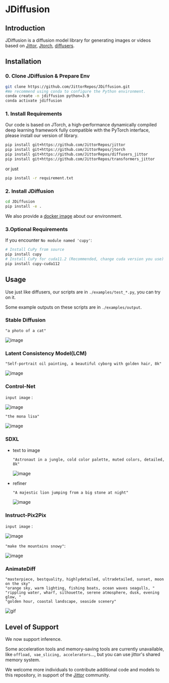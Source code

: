 # JDiffusion

## Introduction

JDiffusion is a diffusion model library for generating images or videos based on [Jittor](https://github.com/Jittor/jittor), [Jtorch](https://github.com/JITTorch/jtorch), [diffusers](https://github.com/huggingface/diffusers).

## Installation
### 0. Clone JDiffusion & Prepare Env
```bash
git clone https://github.com/JittorRepos/JDiffusion.git
#We recommend using conda to configure the Python environment.
conda create -n jdiffusion python=3.9
conda activate jdiffusion
```
### 1. Install Requirements

Our code is based on JTorch, a high-performance dynamically compiled deep learning framework fully compatible with the PyTorch interface, please install our version of library.

```bash
pip install git+https://github.com/JittorRepos/jittor
pip install git+https://github.com/JittorRepos/jtorch
pip install git+https://github.com/JittorRepos/diffusers_jittor
pip install git+https://github.com/JittorRepos/transformers_jittor
```
or just
```bash
pip install -r requirement.txt
```
### 2. Install JDiffusion
```bash
cd JDiffusion
pip install -e .
```
We also provide a [docker image](https://cg.cs.tsinghua.edu.cn/jittor/assets/jdiffusion.tar) about our environment.

### 3.Optional Requirements
 If you encounter `No module named 'cupy'`:
```bash
# Install CuPy from source
pip install cupy
# Install CuPy for cuda11.2 (Recommended, change cuda version you use)
pip install cupy-cuda112
```

## Usage

Use just like diffusers, our scripts are in `./examples/test_*.py`, you can try on it.

Some example outputs on these scripts are in `./examples/output`.

### Stable Diffusion

`"a photo of a cat"`

![image](./examples/output/stable_diffusion_output_0.jpg)

### Latent Consistency Model(LCM)

`"Self-portrait oil painting, a beautiful cyborg with golden hair, 8k"`

![image](./examples/output/test_lcm_text_to_img.png)

### Control-Net

`input image` :

![image](./examples/asset/input_image_vermeer.png)

`"the mona lisa"`

![image](./examples/output/test_controlnet.png)

### SDXL

- text to image

    `"Astronaut in a jungle, cold color palette, muted colors, detailed, 8k"`

    ![image](./examples/output/test_sdxl_text2img.jpg)

- refiner

    `"A majestic lion jumping from a big stone at night"`

    ![image](./examples/output/test_sdxl_refiner_refine.png)

### Instruct-Pix2Pix

`input image` :

![image](./examples/asset/mountain.png)

`"make the mountains snowy"`:

![image](./examples/output/test_ip2p.jpg)


### AnimateDiff

```
"masterpiece, bestquality, highlydetailed, ultradetailed, sunset, moon on the sky"
"orange sky, warm lighting, fishing boats, ocean waves seagulls, "
"rippling water, wharf, silhouette, serene atmosphere, dusk, evening glow, "
"golden hour, coastal landscape, seaside scenery"
```

![gif](./examples/output/animation.gif)


## Level of Support
We now support inference.

Some acceleration tools and memory-saving tools are currently unavailable, like `offload, vae_slicing, accelerators`..., but you can use jittor's shared memory system.

We welcome more individuals to contribute additional code and models to this repository, in support of the [Jittor](https://github.com/Jittor/jittor) community.

